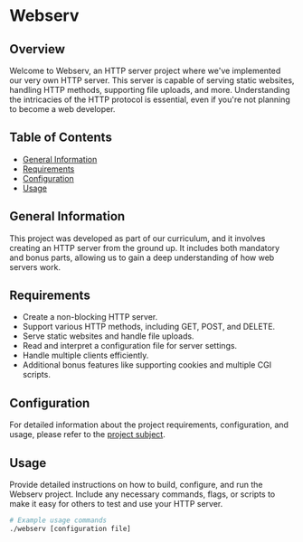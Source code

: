 # Webserv

## Overview

Welcome to Webserv, an HTTP server project where we've implemented our very own HTTP server. This server is capable of serving static websites, handling HTTP methods, supporting file uploads, and more. Understanding the intricacies of the HTTP protocol is essential, even if you're not planning to become a web developer.

## Table of Contents

- [General Information](#general-information)
- [Requirements](#requirements)
- [Configuration](#configuration)
- [Usage](#usage)

## General Information

This project was developed as part of our curriculum, and it involves creating an HTTP server from the ground up. It includes both mandatory and bonus parts, allowing us to gain a deep understanding of how web servers work.

## Requirements

- Create a non-blocking HTTP server.
- Support various HTTP methods, including GET, POST, and DELETE.
- Serve static websites and handle file uploads.
- Read and interpret a configuration file for server settings.
- Handle multiple clients efficiently.
- Additional bonus features like supporting cookies and multiple CGI scripts.

## Configuration

For detailed information about the project requirements, configuration, and usage, please refer to the [project subject](https://github.com/MT-jlem/webserv/blob/master/en.subject.pdf).

## Usage

Provide detailed instructions on how to build, configure, and run the Webserv project. Include any necessary commands, flags, or scripts to make it easy for others to test and use your HTTP server.

```bash
# Example usage commands
./webserv [configuration file]
